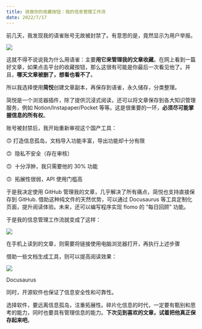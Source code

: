 ```yaml
---
title: 拯救你的收藏按钮：我的信息管理工作流
date: 2022/7/17
---
```


前几天，我发现我的语雀账号无故被封禁了。有意思的是，竟然显示为用户举报。

![](https://mmbiz.qpic.cn/mmbiz_jpg/wQguWLEmv1CCEsmUicOp4LCrCNgMKJibZKtv42kncdISS2InbxUgOBOWyxzglCm2uVTM8QuLx4b26SzEukgIfjnQ/640?wx_fmt=jpeg)

这就不得不说说我为什么用语雀：主要**用它来管理我的文章收藏**。在网上看到一篇好文章，如果点击平台的收藏按钮，那么这很有可能是你最后一次看见他了。并且，**哪天文章被删了，想看也看不了**。

所以我选择使用**简悦**创建文章副本，再保存到语雀，永久储存，分类整理。

简悦是一个浏览器插件，除了提供沉浸式阅读，还可以将文章保存到各大知识管理服务，例如 Notion/Instapaper/Pocket 等等。这是很重要的一环，**必须尽可能掌握信息的所有权**。

账号被封禁后，我开始重新审视这个国产工具：

🙃 打造信息孤岛，文档导入功能丰富，导出功能却十分有限

🙃  隐私不安全（存在审核）

🙃  十分浮肿，我只需要他的 30% 功能

🙃  拓展性很弱，API 使用门槛高

于是我决定使用 GitHub 管理我的文章，几乎解决了所有痛点，简悦也支持直接保存到 GitHub. 借助这种纯文件的天然优势，可以通过 Docusaurus 等工具定制化页面，提升阅读体验。未来，还可以编写程序实现 flomo 的 “每日回顾” 功能。

于是我的信息管理工作流就变成了这样：

![](https://mmbiz.qpic.cn/mmbiz_png/wQguWLEmv1CCEsmUicOp4LCrCNgMKJibZKQ9UndDwMKErMpjKvZGCdmHWUoZ5H0TURJr6uvuwtWTzZ0bPU6wOBwg/640?wx_fmt=png)

在手机上读到的文章，则需要将链接使用电脑浏览器打开，再执行上述步骤

借助一些文档生成工具，则可以提高阅读效果：

![](https://mmbiz.qpic.cn/mmbiz_png/wQguWLEmv1CCEsmUicOp4LCrCNgMKJibZKUFEZqdkvrTgdIwGx9FljwIbUR0gzqcfB38XbrR1zGhC10h2XMeywCg/640?wx_fmt=png)

Docusaurus

同时，开源软件也保证了信息安全性和可靠性。

选择软件，要远离信息孤岛，注重拓展性。碎片化信息的时代，一定要有甄别和思考的能力，同时也要具有管理信息的能力。**下次见到喜欢的文章，试着把他真正保存起来吧**。
